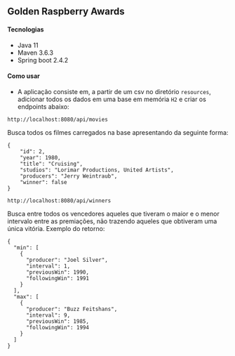 ## Golden Raspberry Awards

#### Tecnologias
- Java 11
- Maven 3.6.3
- Spring boot 2.4.2

#### Como usar
- A aplicação consiste em, a partir de um csv no diretório `resources`, adicionar todos os dados em uma base em memória `H2` e criar os endpoints abaixo:

`http://localhost:8080/api/movies`

 Busca todos os filmes carregados na base apresentando da seguinte forma:
 
  ```
  {
      "id": 2,
      "year": 1980,
      "title": "Cruising",
      "studios": "Lorimar Productions, United Artists",
      "producers": "Jerry Weintraub",
      "winner": false
  }
  ```

`http://localhost:8080/api/winners`

Busca entre todos os vencedores aqueles que tiveram o maior e o menor intervalo entre as premiações, não trazendo aqueles que obtiveram uma única vitória.
Exemplo do retorno:

```
{
  "min": [
    {
      "producer": "Joel Silver",
      "interval": 1,
      "previousWin": 1990,
      "followingWin": 1991
    }
  ],
  "max": [
    {
      "producer": "Buzz Feitshans",
      "interval": 9,
      "previousWin": 1985,
      "followingWin": 1994
    }
  ]
}
```
